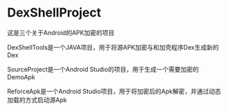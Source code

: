 # DexShellProject
这是三个关于Android的APK加密的项目    

DexShellTools是一个JAVA项目，用于将源APK加密与和加壳程序Dex生成新的Dex    

SourceProject是一个Android Studio的项目，用于生成一个需要加密的DemoApk    

ReforceApk是一个Android Studio项目，用于将加密后的Apk解密，并通过动态加载的方式启动源Apk    


